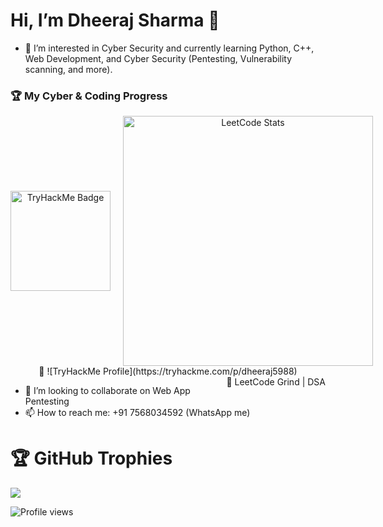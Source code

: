 # Hi, I’m Dheeraj Sharma 👋
  
- 👀 I’m interested in Cyber Security and currently learning Python, C++, Web Development, and Cyber Security (Pentesting, Vulnerability scanning, and more).  
### 🏆 My Cyber & Coding Progress  

<div align="center" style="display: flex; align-items: center; gap: 20px;">
  <img src="https://tryhackme-badges.s3.amazonaws.com/dheeraj5988.png" alt="TryHackMe Badge" height="160">
  <img src="https://leetcard.jacoblin.cool/dheeraj_5988?theme=dark&ext=heatmap" width="400" alt="LeetCode Stats">
</div>

<div align="center">
  🔗 ![TryHackMe Profile](https://tryhackme.com/p/dheeraj5988)  
  <span style="float: right;">🚀 LeetCode Grind | DSA </span>
</div>


- 💞️ I’m looking to collaborate on Web App Pentesting  
- 📫 How to reach me: +91 7568034592 (WhatsApp me)


 



# 🏆 GitHub Trophies

![](https://github-profile-trophy.vercel.app/?username=dheeraj5988&margin-w=8&margin-h=4&theme=onedark)


![Profile views](https://komarev.com/ghpvc/?username=dheeraj5988&label=Profile%20views&color=0e75b6&style=flat)
